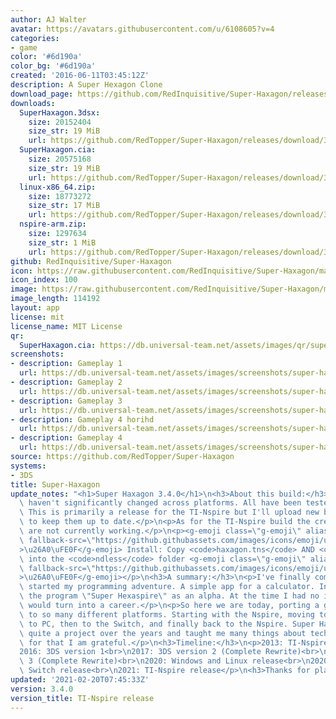 ```yaml
---
author: AJ Walter
avatar: https://avatars.githubusercontent.com/u/6108605?v=4
categories:
- game
color: '#6d190a'
color_bg: '#6d190a'
created: '2016-06-11T03:45:12Z'
description: A Super Hexagon Clone
download_page: https://github.com/RedInquisitive/Super-Haxagon/releases
downloads:
  SuperHaxagon.3dsx:
    size: 20152404
    size_str: 19 MiB
    url: https://github.com/RedTopper/Super-Haxagon/releases/download/3.4.0/SuperHaxagon.3dsx
  SuperHaxagon.cia:
    size: 20575168
    size_str: 19 MiB
    url: https://github.com/RedTopper/Super-Haxagon/releases/download/3.4.0/SuperHaxagon.cia
  linux-x86_64.zip:
    size: 18773272
    size_str: 17 MiB
    url: https://github.com/RedTopper/Super-Haxagon/releases/download/3.4.0/linux-x86_64.zip
  nspire-arm.zip:
    size: 1297634
    size_str: 1 MiB
    url: https://github.com/RedTopper/Super-Haxagon/releases/download/3.4.0/nspire-arm.zip
github: RedInquisitive/Super-Haxagon
icon: https://raw.githubusercontent.com/RedInquisitive/Super-Haxagon/master/media/icon-3ds.png
icon_index: 100
image: https://raw.githubusercontent.com/RedInquisitive/Super-Haxagon/master/media/banner.png
image_length: 114192
layout: app
license: mit
license_name: MIT License
qr:
  SuperHaxagon.cia: https://db.universal-team.net/assets/images/qr/superhaxagon-cia.png
screenshots:
- description: Gameplay 1
  url: https://db.universal-team.net/assets/images/screenshots/super-haxagon/gameplay-1.png
- description: Gameplay 2
  url: https://db.universal-team.net/assets/images/screenshots/super-haxagon/gameplay-2.png
- description: Gameplay 3
  url: https://db.universal-team.net/assets/images/screenshots/super-haxagon/gameplay-3.png
- description: Gameplay 4 horihd
  url: https://db.universal-team.net/assets/images/screenshots/super-haxagon/gameplay-4-horihd.png
- description: Gameplay 4
  url: https://db.universal-team.net/assets/images/screenshots/super-haxagon/gameplay-4.png
source: https://github.com/RedTopper/Super-Haxagon
systems:
- 3DS
title: Super-Haxagon
update_notes: "<h1>Super Haxagon 3.4.0</h1>\n<h3>About this build:</h3>\n<p>Most systems\
  \ haven't significantly changed across platforms. All have been tested on hardware.\
  \ This is primarily a release for the TI-Nspire but I'll upload new builds here\
  \ to keep them up to date.</p>\n<p>As for the TI-Nspire build the credits and beatmaps\
  \ are not currently working.</p>\n<p><g-emoji class=\"g-emoji\" alias=\"warning\"\
  \ fallback-src=\"https://github.githubassets.com/images/icons/emoji/unicode/26a0.png\"\
  >\u26A0\uFE0F</g-emoji> Install: Copy <code>haxagon.tns</code> AND <code>levels.haxagon.tns</code>\
  \ into the <code>ndless</code> folder <g-emoji class=\"g-emoji\" alias=\"warning\"\
  \ fallback-src=\"https://github.githubassets.com/images/icons/emoji/unicode/26a0.png\"\
  >\u26A0\uFE0F</g-emoji></p>\n<h3>A summary:</h3>\n<p>I've finally come back to what\
  \ started my programming adventure. A simple app for a calculator. In 2013 I released\
  \ the program \"Super Hexaspire\" as an alpha. At the time I had no idea that programming\
  \ would turn into a career.</p>\n<p>So here we are today, porting a game around\
  \ to so many different platforms. Starting with the Nspire, moving to the 3DS, then\
  \ to PC, then to the Switch, and finally back to the Nspire. Super Haxagon has been\
  \ quite a project over the years and taught me many things about technology, and\
  \ for that I am grateful.</p>\n<h3>Timeline:</h3>\n<p>2013: TI-Nspire version Alpha<br>\n\
  2016: 3DS version 1<br>\n2017: 3DS version 2 (Complete Rewrite)<br>\n2020: 3DS version\
  \ 3 (Complete Rewrite)<br>\n2020: Windows and Linux release<br>\n2020: Nintendo\
  \ Switch release<br>\n2021: TI-Nspire release</p>\n<h3>Thanks for playing!</h3>"
updated: '2021-02-20T07:45:33Z'
version: 3.4.0
version_title: TI-Nspire release
---
```

